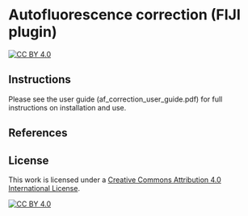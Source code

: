 # Autofluorescence correction (FIJI plugin)

[![CC BY 4.0][cc-by-shield]][cc-by]


## Instructions

Please see the user guide (af_correction_user_guide.pdf) for full instructions on installation and use. 

## References

## License

This work is licensed under a
[Creative Commons Attribution 4.0 International License][cc-by].

[![CC BY 4.0][cc-by-image]][cc-by]

[cc-by]: http://creativecommons.org/licenses/by/4.0/
[cc-by-image]: https://i.creativecommons.org/l/by/4.0/88x31.png
[cc-by-shield]: https://img.shields.io/badge/License-CC%20BY%204.0-lightgrey.svg
